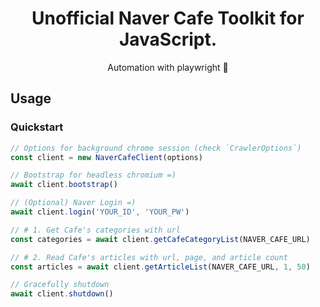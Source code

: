 <div align="center">
	<h1>Unofficial Naver Cafe Toolkit for JavaScript.</h1>
	<p>Automation with playwright 🚀</p>
</div>

## Usage

### Quickstart

```ts
// Options for background chrome session (check `CrawlerOptions`)
const client = new NaverCafeClient(options)

// Bootstrap for headless chromium =)
await client.bootstrap()

// (Optional) Naver Login =)
await client.login('YOUR_ID', 'YOUR_PW')

// # 1. Get Cafe's categories with url
const categories = await client.getCafeCategoryList(NAVER_CAFE_URL)

// # 2. Read Cafe's articles with url, page, and article count
const articles = await client.getArticleList(NAVER_CAFE_URL, 1, 50)

// Gracefully shutdown
await client.shutdown()
```
